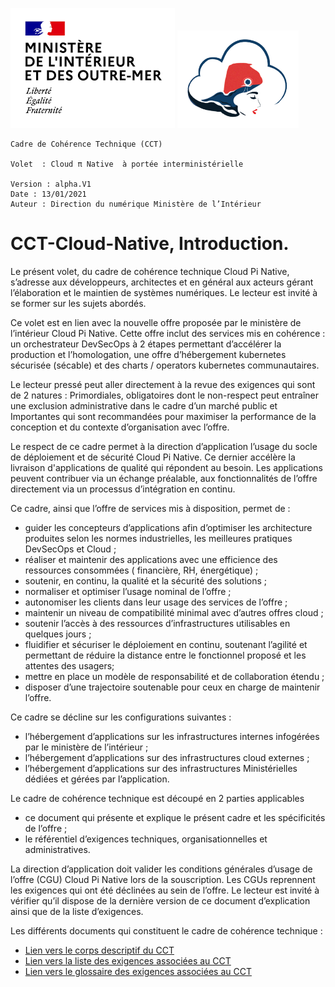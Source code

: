 ![alt_text](images/image1.png "image_tooltip") ![alt_text](images/image2.png "image_tooltip")

```
Cadre de Cohérence Technique (CCT)

Volet  : Cloud π Native  à portée interministérielle

Version : alpha.V1
Date : 13/01/2021
Auteur : Direction du numérique Ministère de l’Intérieur
``````
# CCT-Cloud-Native, Introduction.

Le présent volet, du cadre de cohérence technique Cloud Pi Native, s’adresse aux développeurs, architectes et en général aux acteurs gérant l’élaboration et le maintien de systèmes numériques. Le lecteur est invité à se former sur les sujets abordés.

Ce volet est en lien avec la nouvelle offre proposée par le ministère de l’intérieur Cloud Pi Native. Cette offre inclut des services mis en cohérence : un orchestrateur DevSecOps à 2 étapes permettant d’accélérer la production et l’homologation, une offre d’hébergement kubernetes sécurisée (sécable) et des charts / operators kubernetes communautaires.

Le lecteur pressé peut aller directement à la revue des exigences qui sont de 2 natures :   Primordiales, obligatoires dont le non-respect peut entraîner une exclusion administrative dans le cadre d’un marché public et Importantes qui sont recommandées pour maximiser la performance de la conception et du contexte d’organisation avec l’offre.

Le respect de ce cadre permet à la direction d’application l’usage du socle de déploiement et de sécurité Cloud Pi Native. Ce dernier accélère la livraison d'applications de qualité qui répondent au besoin.
Les applications peuvent contribuer via un échange préalable, aux fonctionnalités de l’offre directement via un processus d’intégration en continu.

Ce cadre, ainsi que l’offre de services mis à disposition, permet de :

- guider les concepteurs d’applications afin d’optimiser les architecture produites selon les normes industrielles, les meilleures pratiques DevSecOps et Cloud ;
- réaliser et maintenir des applications avec une efficience des ressources consommées ( financière, RH, énergétique) ;
- soutenir, en continu, la qualité et la sécurité des solutions ;
- normaliser et optimiser l’usage nominal de l’offre ;
- autonomiser les clients dans leur usage des services de l’offre ;
- maintenir un niveau de compatibilité minimal avec d’autres offres cloud ;
- soutenir l’accès à des ressources d’infrastructures utilisables en quelques jours ;
- fluidifier et sécuriser le déploiement en continu, soutenant l’agilité et permettant de réduire la distance entre le fonctionnel proposé et les attentes des usagers;
- mettre en place un modèle de responsabilité et de collaboration étendu ;
- disposer d’une trajectoire soutenable pour ceux en charge de maintenir l’offre.

Ce cadre se décline sur les configurations suivantes :

- l’hébergement d’applications sur les infrastructures internes infogérées par le ministère de l’intérieur ;
- l’hébergement d’applications sur des infrastructures cloud externes ;
- l’hébergement d’applications sur des infrastructures Ministérielles dédiées et gérées par l’application.

Le cadre de cohérence technique est découpé en 2 parties applicables
- ce document qui présente et explique le présent cadre et les spécificités de l’offre ;
- le référentiel d’exigences techniques, organisationnelles et administratives.

La direction d’application doit valider les conditions générales d’usage de l’offre (CGU) Cloud Pi Native lors de la souscription. Les CGUs reprennent les exigences qui ont été déclinées au sein de l’offre. Le lecteur est invité à vérifier qu’il dispose de la dernière version de ce document d’explication ainsi que de la liste d’exigences.

Les  différents documents qui constituent le cadre de cohérence technique  :
- [Lien vers le corps descriptif du CCT ](https://github.com/dnum-mi/CCT-Cloud-Native/blob/main/cct-cloud-native.md)
- [Lien vers la liste des exigences associées au CCT ](https://github.com/dnum-mi/CCT-Cloud-Native/blob/main/cct-exigences.md)
- [Lien vers le glossaire des exigences associées au CCT ](https://github.com/dnum-mi/CCT-Cloud-Native/blob/main/cct-glossaire.md)
